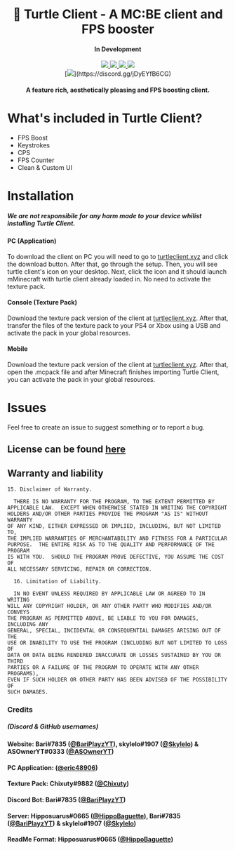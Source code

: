 <h1 align="center"> 🐢 Turtle Client - A MC:BE client and FPS booster </h1>
<h4 align="center"> In Development </h4>
<div align = "center"> 
  <a href="https://github.com/TurtleUtilityPack/turtle-client/blob/main/LICENSE"><img src="https://img.shields.io/github/license/TurtleUtilityPack/turtle-client?style=for-the-badge"/> </a>
  <a href="https://github.com/TurtleUtilityPack/turtle-client/releases"><img src="https://img.shields.io/badge/download-client-brightgreen?style=for-the-badge"/> </a>
  <a href="https://turtleclient.xyz"><img src="https://img.shields.io/badge/view-website-blue?style=for-the-badge"/> </a>
  <a href="https://www.youtube.com/watch?v=dQw4w9WgXcQ"><img src="https://img.shields.io/badge/free-hacks-orange?style=for-the-badge"/> </a>
  <br>
  [<img src="https://discordapp.com/api/guilds/792946262831529995/widget.png?style=shield">](https://discord.gg/jDyEYfB6CG)
</div> 

<h4 align="center">A feature rich, aesthetically pleasing and FPS boosting client.</h4>

# What's included in Turtle Client?
* FPS Boost
* Keystrokes 
* CPS 
* FPS Counter
* Clean & Custom UI

# Installation 
##### We are not responsibile for any harm made to your device whilist installing Turtle Client.

#### PC (Application)

To download the client on PC you will need to go to [turtleclient.xyz](https://turtleclient.xyz) and click the download button. After that, go through the setup. Then, you will see turtle client's icon on your desktop. Next, click the icon and it should launch mMinecraft with turtle client already loaded in. No need to activate the texture pack. 

#### Console (Texture Pack)

Download the texture pack version of the client at [turtleclient.xyz](https://turtleclient.xyz). After that, transfer the files of the texture pack to your PS4 or Xbox using a USB and activate the pack in your global resources.

#### Mobile

Download the texture pack version of the client at [turtleclient.xyz](https://turtleclient.xyz). After that, open the .mcpack file and after Minecraft finishes importing Turtle Client, you can activate the pack in your global resources.

# Issues
Feel free to create an issue to suggest something or to report a bug.

## License can be found [here](https://github.com/TurtleUtilityPack/turtle-client/blob/main/LICENSE)

## Warranty and liability
```
15. Disclaimer of Warranty.

  THERE IS NO WARRANTY FOR THE PROGRAM, TO THE EXTENT PERMITTED BY
APPLICABLE LAW.  EXCEPT WHEN OTHERWISE STATED IN WRITING THE COPYRIGHT
HOLDERS AND/OR OTHER PARTIES PROVIDE THE PROGRAM "AS IS" WITHOUT WARRANTY
OF ANY KIND, EITHER EXPRESSED OR IMPLIED, INCLUDING, BUT NOT LIMITED TO,
THE IMPLIED WARRANTIES OF MERCHANTABILITY AND FITNESS FOR A PARTICULAR
PURPOSE.  THE ENTIRE RISK AS TO THE QUALITY AND PERFORMANCE OF THE PROGRAM
IS WITH YOU.  SHOULD THE PROGRAM PROVE DEFECTIVE, YOU ASSUME THE COST OF
ALL NECESSARY SERVICING, REPAIR OR CORRECTION.

  16. Limitation of Liability.

  IN NO EVENT UNLESS REQUIRED BY APPLICABLE LAW OR AGREED TO IN WRITING
WILL ANY COPYRIGHT HOLDER, OR ANY OTHER PARTY WHO MODIFIES AND/OR CONVEYS
THE PROGRAM AS PERMITTED ABOVE, BE LIABLE TO YOU FOR DAMAGES, INCLUDING ANY
GENERAL, SPECIAL, INCIDENTAL OR CONSEQUENTIAL DAMAGES ARISING OUT OF THE
USE OR INABILITY TO USE THE PROGRAM (INCLUDING BUT NOT LIMITED TO LOSS OF
DATA OR DATA BEING RENDERED INACCURATE OR LOSSES SUSTAINED BY YOU OR THIRD
PARTIES OR A FAILURE OF THE PROGRAM TO OPERATE WITH ANY OTHER PROGRAMS),
EVEN IF SUCH HOLDER OR OTHER PARTY HAS BEEN ADVISED OF THE POSSIBILITY OF
SUCH DAMAGES.
```

### Credits
##### (Discord & GitHub usernames)

#### Website: Bari#7835 ([@BariPlayzYT](https://github.com/BariPlayzYT)), skylelo#1907 ([@Skylelo](https://github.com/skylelo)) & ASOwnerYT#0333 ([@ASOwnerYT](https://github.com/asowneryt))
#### PC Application: ([@eric48906](https://github.com/eric48906))
#### Texture Pack: Chixuty#9882 ([@Chixuty](https://github.com/chixuty))
#### Discord Bot: Bari#7835 ([@BariPlayzYT](https://github.com/bariplayzyt))
#### Server:  Hipposuarus#0665 ([@HippoBaguette](https://github.com/hippobaguette)), Bari#7835 ([@BariPlayzYT](https://github.com/BariPlayzYT)) & skylelo#1907 ([@Skylelo](https://github.com/skylelo))
#### ReadMe Format: Hipposuarus#0665 ([@HippoBaguette](https://github.com/hippobaguette))
